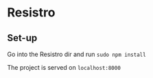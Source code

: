 # Resistro

## Set-up
Go into the Resistro dir and run `sudo npm install`

The project is served on `localhost:8000`
